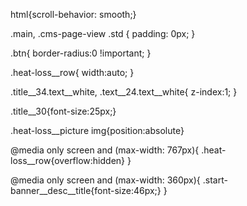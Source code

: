 html{scroll-behavior: smooth;}

.main, .cms-page-view .std { padding: 0px; }

.btn{ border-radius:0 !important; }

.heat-loss__row{ width:auto; }

.title__34.text__white, .text__24.text__white{ z-index:1; }

.title__30{font-size:25px;}

.heat-loss__picture img{position:absolute}

@media only screen and (max-width: 767px){
.heat-loss__row{overflow:hidden}
}

@media only screen and (max-width: 360px){
.start-banner__desc__title{font-size:46px;}
}